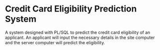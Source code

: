 # Credit Card Eligibility Prediction System
 A system designed with PL/SQL to predict the credit card eligibility of an applicant. An applicant will input the necessary details in the site computer and the server computer will predict the eligibility.

